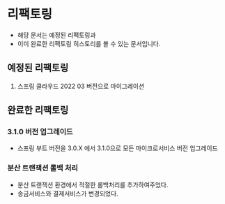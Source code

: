 # 리팩토링
* 해당 문서는 예정된 리팩토링과
* 이미 완료한 리팩토링 히스토리를 볼 수 있는 문서입니다.

## 예정된 리팩토링
1. 스프링 클라우드 2022 03 버전으로 마이그레이션

## 완료한 리팩토링
### 3.1.0 버전 업그레이드
* 스프링 부트 버전을 3.0.X 에서 3.1.0으로 모든 마이크로서비스 버전 업그레이드
### 분산 트랜잭션 롤백 처리
* 분산 트랜잭션 환경에서 적절한 롤백처리를 추가하여주었다.
* 송금서비스와 결제서비스가 변경되었다.